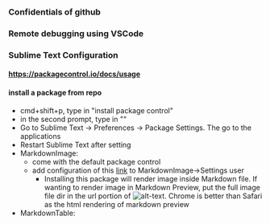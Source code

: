 

### Confidentials of github


### Remote debugging using VSCode 


### Sublime Text Configuration
#### https://packagecontrol.io/docs/usage
#### install a package from repo 
* cmd+shift+p, type in "install package control"
* in the second prompt, type in "<package-name>"
* Go to Sublime Text -> Preferences -> Package Settings. The go to the applications
* Restart Sublime Text after setting 
* MarkdownImage:
	* come with the default package control 
	* add configuration of this [link](https://github.com/xsleonard/sublime-MarkdownImages/blob/master/MarkdownImages.sublime-settings) to MarkdownImage->Settings user 
        * Installing this package will render image inside Markdown file. If wanting to render image in Markdown Preview, put the full image file dir in the url portion of ![alt-text](url). Chrome is better than Safari as the html rendering of markdown preview
* MarkdownTable:
         
#### 


